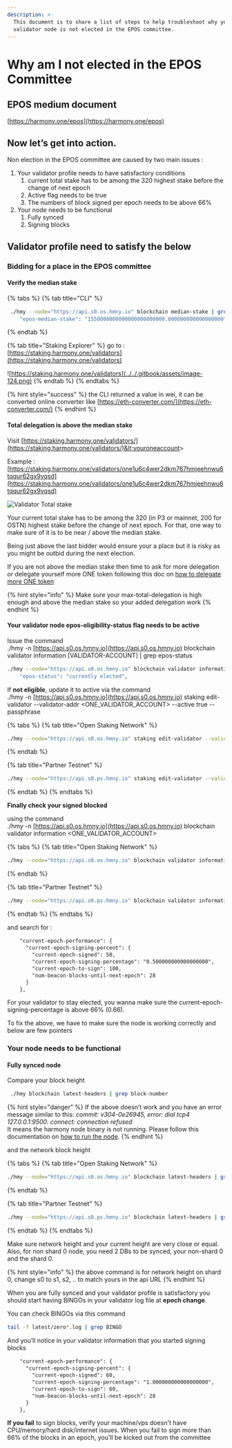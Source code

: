 ```yaml
---
description: >-
  This document is to share a list of steps to help troubleshoot why your
  validator node is not elected in the EPOS committee.
---
```


# Why am I not elected in the EPOS Committee

## EPOS medium document

[https://harmony.one/epos](https://harmony.one/epos)

## **Now let’s get into action.**

Non election in the EPOS committee are caused by two main issues :

1. Your validator profile needs to have satisfactory conditions
   1. current total stake has to be among the 320 highest stake before the change of next epoch
   2. Active flag needs to be true
   3. The numbers of block signed per epoch needs to be above 66%
2. Your node needs to be functional
   1. Fully synced
   2. Signing blocks

## **Validator profile need to satisfy the below**

### Bidding for a place in the EPOS committee

#### Verify the median stake

{% tabs %}
{% tab title="CLI" %}
```bash
 ./hmy --node="https://api.s0.os.hmny.io" blockchain median-stake | grep median
    "epos-median-stake": "1550000000000000000000000.000000000000000000",
```
{% endtab %}

{% tab title="Staking Explorer" %}
go to : [https://staking.harmony.one/validators](https://staking.harmony.one/validators)

![https://staking.harmony.one/validators](../../.gitbook/assets/image-124.png)
{% endtab %}
{% endtabs %}

{% hint style="success" %}
the CLI returned a value in wei, it can be converted online converter like [https://eth-converter.com/](https://eth-converter.com/)
{% endhint %}

#### Total delegation is above the median stake

Visit [https://staking.harmony.one/validators/](https://staking.harmony.one/validators/)&lt;youroneaccount&gt;

Example : [https://staking.harmony.one/validators/one1u6c4wer2dkm767hmjeehnwu6tqqur62gx9vqsd](https://staking.harmony.one/validators/one1u6c4wer2dkm767hmjeehnwu6tqqur62gx9vqsd)

![Validator Total stake](https://lh4.googleusercontent.com/NLgZVG_11gM5bVMv-17Rwsjc8-TG7nTfXuDs6tdxtUbVFgtD0uNbx39GIDoGcUXEkJhmu9s2pDTBk88ZdrdVj_N5Lz_TVDHvivMBVOlrbwV1l2Kubs1NRTvnLMi5qXlCm79sP__k)

Your current total stake has to be among the 320 \(in P3 or mainnet, 200 for OSTN\) highest stake before the change of next epoch. For that, one way to make sure of it is to be near / above the median stake.

Being just above the last bidder would ensure your a place but it is risky as you might be outbid during the next election.

If you are not above the median stake then time to ask for more delegation or delegate yourself more ONE token following this doc on [how to delegate more ONE token](https://docs.harmony.one/validators/validator/managing-your-validator/delegating-to-a-validator)

{% hint style="info" %}
Make sure your max-total-delegation is high enough and above the median stake so your added delegation work
{% endhint %}

#### **Your validator node** epos-eligibility-status **flag needs to be active**

Issue the command  
./hmy -n [https://api.s0.os.hmny.io](https://api.s0.os.hmny.io) blockchain validator information \[VALIDATOR-ACCOUNT\] \| grep epos-status

```bash
./hmy --node="https://api.s0.os.hmny.io" blockchain validator information  one1u6c4wer2dkm767hmjeehnwu6tqqur62gx9vqsd | grep epos-status
    "epos-status": "currently elected",
```

If **not eligible**, update it to active via the command  
./hmy -n [https://api.s0.os.hmny.io](https://api.s0.os.hmny.io) staking edit-validator --validator-addr &lt;ONE\_VALIDATOR\_ACCOUNT&gt; --active true --passphrase

{% tabs %}
{% tab title="Open Staking Network" %}
```bash
./hmy --node="https://api.s0.os.hmny.io" staking edit-validator --validator-addr one1u6c4wer2dkm767hmjeehnwu6tqqur62gx9vqsd --active true --passphrase
```
{% endtab %}

{% tab title="Partner Testnet" %}
```bash
./hmy --node="https://api.s0.ps.hmny.io" staking edit-validator --validator-addr one1u6c4wer2dkm767hmjeehnwu6tqqur62gx9vqsd --active true --passphrase
```
{% endtab %}
{% endtabs %}

**Finally check your signed blocked**

using the command  
./hmy -n [https://api.s0.os.hmny.io](https://api.s0.os.hmny.io) blockchain validator information &lt;ONE\_VALIDATOR\_ACCOUNT&gt;

{% tabs %}
{% tab title="Open Staking Network" %}
```bash
./hmy --node="https://api.s0.os.hmny.io" blockchain validator information one1u6c4wer2dkm767hmjeehnwu6tqqur62gx9vqsd
```
{% endtab %}

{% tab title="Partner Testnet" %}
```bash
./hmy --node="https://api.s0.ps.hmny.io" blockchain validator information one1u6c4wer2dkm767hmjeehnwu6tqqur62gx9vqsd
```
{% endtab %}
{% endtabs %}

and search for :

```text
    "current-epoch-performance": {
      "current-epoch-signing-percent": {
        "current-epoch-signed": 50,
        "current-epoch-signing-percentage": "0.500000000000000000",
        "current-epoch-to-sign": 100,
        "num-beacon-blocks-until-next-epoch": 28
      }
    },
```

For your validator to stay elected, you wanna make sure the current-epoch-signing-percentage is above 66% \(0.66\).

To fix the above, we have to make sure the node is working correctly and below are few pointers

### Your node needs to be functional

#### Fully synced node

Compare your block height

```bash
 ./hmy blockchain latest-headers | grep block-number
```

{% hint style="danger" %}
If the above doesn’t work and you have an error message similar to this: _commit: v304-0e26945, error: dial tcp4 127.0.0.1:9500: connect: connection refused_  
It means the harmony node binary is not running. Please follow this documentation on [how to run the node](https://docs.harmony.one/validators/validator/first-time-setup/download-node-script).
{% endhint %}

and the network block height

{% tabs %}
{% tab title="Open Staking Network" %}
```bash
./hmy --node="https://api.s0.os.hmny.io" blockchain latest-headers | grep blockNumber
```
{% endtab %}

{% tab title="Partner Testnet" %}
```bash
./hmy --node="https://api.s0.ps.hmny.io" blockchain latest-headers | grep blockNumber
```
{% endtab %}
{% endtabs %}

Make sure network height and your current height are very close or equal. Also, for non shard 0 node, you need 2 DBs to be synced, your non-shard 0 and the shard 0.

{% hint style="info" %}
the above command is for network height on shard 0, change s0 to s1, s2, .. to match yours in the api URL
{% endhint %}

When you are fully synced and your validator profile is satisfactory you should start having BINGOs in your validator log file at **epoch change**.

You can check BINGOs via this command

```bash
tail -f latest/zero*.log | grep BINGO
```

And you’ll notice in your validator information that you started signing blocks

```text
    "current-epoch-performance": {
      "current-epoch-signing-percent": {
        "current-epoch-signed": 60,
        "current-epoch-signing-percentage": "1.000000000000000000",
        "current-epoch-to-sign": 60,
        "num-beacon-blocks-until-next-epoch": 28
      }
    },
```

**If you fail** to sign blocks, verify your machine/vps doesn't have CPU/memory/hard disk/internet issues. When you fail to sign more than 66% of the blocks in an epoch, you’ll be kicked out from the committee

